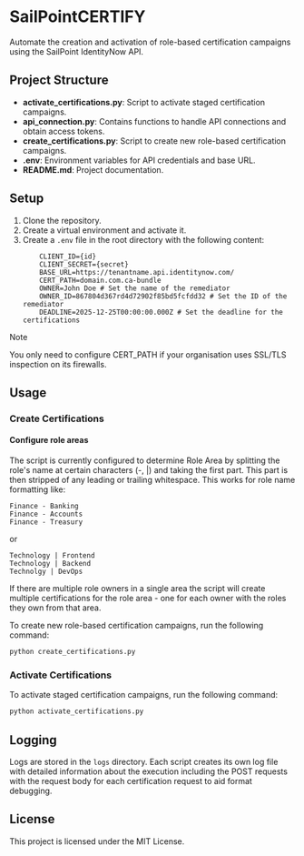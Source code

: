 # SailPointCERTIFY

Automate the creation and activation of role-based certification campaigns using the SailPoint IdentityNow API.

## Project Structure

- **activate_certifications.py**: Script to activate staged certification campaigns.
- **api_connection.py**: Contains functions to handle API connections and obtain access tokens.
- **create_certifications.py**: Script to create new role-based certification campaigns.
- **.env**: Environment variables for API credentials and base URL.
- **README.md**: Project documentation.

## Setup

1. Clone the repository.
2. Create a virtual environment and activate it.
3. Create a `.env` file in the root directory with the following content:
    ```env
        CLIENT_ID={id}
        CLIENT_SECRET={secret}
        BASE_URL=https://tenantname.api.identitynow.com/
        CERT_PATH=domain.com.ca-bundle
        OWNER=John Doe # Set the name of the remediator
        OWNER_ID=867804d367rd4d72902f85bd5fcfdd32 # Set the ID of the remediator
        DEADLINE=2025-12-25T00:00:00.000Z # Set the deadline for the certifications
    ```
> [!NOTE] 
> You only need to configure CERT_PATH if your organisation uses SSL/TLS inspection on its firewalls.

## Usage
### Create Certifications

#### Configure role areas
The script is currently configured to determine Role Area by splitting the role's name at certain characters (-, |) and taking the first part. This part is then stripped of any leading or trailing whitespace. This works for role name formatting like:
```
Finance - Banking
Finance - Accounts
Finance - Treasury
```
or 
```
Technology | Frontend
Technology | Backend
Technolgy | DevOps
```
If there are multiple role owners in a single area the script will create multiple certifications for the role area - one for each owner with the roles they own from that area. 

To create new role-based certification campaigns, run the following command:
```sh
python create_certifications.py
```

### Activate Certifications

To activate staged certification campaigns, run the following command:
```sh
python activate_certifications.py
```

## Logging

Logs are stored in the `logs` directory. Each script creates its own log file with detailed information about the execution including the POST requests with the request body for each certification request to aid format debugging. 

## License

This project is licensed under the MIT License.

